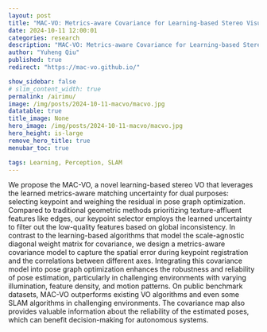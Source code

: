 ```yaml
---
layout: post
title: "MAC-VO: Metrics-aware Covariance for Learning-based Stereo Visual Odometry"
date: 2024-10-11 12:00:01
categories: research
description: "MAC-VO: Metrics-aware Covariance for Learning-based Stereo Visual Odometry"
author: "Yuheng Qiu"
published: true
redirect: "https://mac-vo.github.io/"

show_sidebar: false
# slim_content_width: true
permalink: /airimu/
image: /img/posts/2024-10-11-macvo/macvo.jpg
datatable: true
title_image: None
hero_image: /img/posts/2024-10-11-macvo/macvo.jpg
hero_height: is-large
remove_hero_title: true
menubar_toc: true

tags: Learning, Perception, SLAM
---
```


We propose the MAC-VO, a novel learning-based stereo VO that leverages the learned metrics-aware matching uncertainty for dual purposes: selecting keypoint and weighing the residual in pose graph optimization. Compared to traditional geometric methods prioritizing texture-affluent features like edges, our keypoint selector employs the learned uncertainty to filter out the low-quality features based on global inconsistency. In contrast to the learning-based algorithms that model the scale-agnostic diagonal weight matrix for covariance, we design a metrics-aware covariance model to capture the spatial error during keypoint registration and the correlations between different axes. Integrating this covariance model into pose graph optimization enhances the robustness and reliability of pose estimation, particularly in challenging environments with varying illumination, feature density, and motion patterns. On public benchmark datasets, MAC-VO outperforms existing VO algorithms and even some SLAM algorithms in challenging environments. The covariance map also provides valuable information about the reliability of the estimated poses, which can benefit decision-making for autonomous systems.